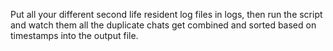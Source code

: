 Put all your different second life resident log files in logs, then run the script and watch them all the duplicate chats get combined and sorted based on timestamps into the output file.
